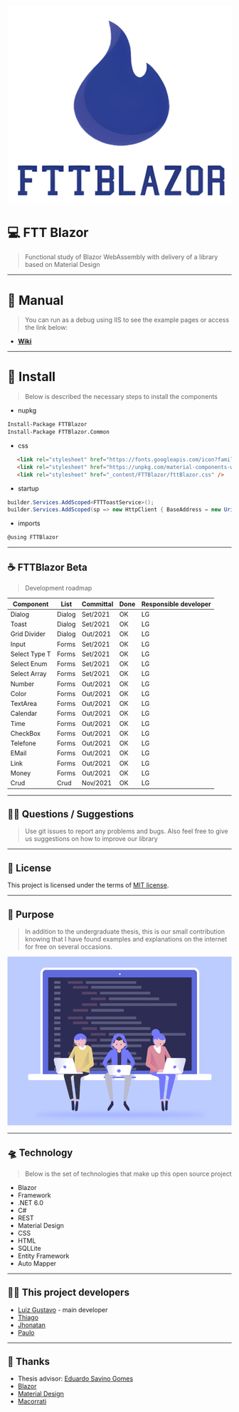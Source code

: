 <img src="https://raw.githubusercontent.com/luizgustavo77/FTTBlazor/master/src/FTTBlazor.Client/wwwroot/img/logoMenu.png">

# 💻 **FTT Blazor**
> Functional study of Blazor WebAssembly with delivery of a library based on Material Design

---
# 📖 **Manual**
> You can run as a debug using IIS to see the example pages or access the link below:

- [**Wiki**](https://github.com/luizgustavo77/FTTBlazor/wiki)

---

# 🧩 **Install**
> Below is described the necessary steps to install the components
- nupkg
``` cmd
Install-Package FTTBlazor
Install-Package FTTBlazor.Common
```
- css
``` html
   <link rel="stylesheet" href="https://fonts.googleapis.com/icon?family=Material+Icons" />
   <link rel="stylesheet" href="https://unpkg.com/material-components-web@latest/dist/material-components-web.min.css" />
   <link rel="stylesheet" href="_content/FTTBlazor/fttBlazor.css" />
````
- startup
``` c#
builder.Services.AddScoped<FTTToastService>();
builder.Services.AddScoped(sp => new HttpClient { BaseAddress = new Uri(builder.HostEnvironment.BaseAddress) });
```
- imports
``` c#
@using FTTBlazor
```
---

## ☕ **FTTBlazor Beta**
> Development roadmap

| Component | List | Committal | Done | Responsible developer |
| --- | --- | --- | --- | --- |
| Dialog | Dialog | Set/2021 | OK | LG |
| Toast | Dialog | Set/2021 | OK | LG |
| Grid Divider | Dialog | Out/2021 | OK | LG |
| Input | Forms | Set/2021 | OK | LG |
| Select Type T  | Forms | Set/2021 | OK | LG |
| Select Enum  | Forms | Set/2021 | OK | LG |
| Select Array  | Forms | Set/2021 | OK | LG |
| Number | Forms | Out/2021 | OK | LG |
| Color | Forms | Out/2021 | OK | LG |
| TextArea | Forms | Out/2021 | OK | LG |
| Calendar | Forms | Out/2021 | OK | LG |
| Time | Forms | Out/2021 | OK | LG |
| CheckBox | Forms | Out/2021 | OK | LG |
| Telefone | Forms | Out/2021 | OK | LG |
| EMail | Forms | Out/2021 | OK | LG |
| Link | Forms | Out/2021 | OK | LG |
| Money | Forms | Out/2021 | OK | LG |
| Crud | Crud | Nov/2021 | OK | LG |
 
---
  
## 🙇🏻 **Questions / Suggestions**
> Use git issues to report any problems and bugs. Also feel free to give us suggestions on how to improve our library

---

## 📜 **License**

This project is licensed under the terms of [MIT license](https://github.com/luizgustavo77/FTTBlazor/blob/master/LICENSE.md).

---

## 🚀 **Purpose**
> In addition to the undergraduate thesis, this is our small contribution knowing that I have found examples and explanations on the internet for free on several occasions.

<img src="https://raw.githubusercontent.com/luizgustavo77/FTTBlazor/master/src/FTTBlazor.Client/wwwroot/img/team.gif">

---

## 🛸 **Technology**
> Below is the set of technologies that make up this open source project

- Blazor
- Framework
- .NET 6.0
- C#
- REST
- Material Design
- CSS
- HTML
- SQLLite
- Entity Framework
- Auto Mapper
   
---

## 🙋🏻 **This project developers**

- [Luiz Gustavo](https://github.com/luizgustavo77) - main developer
- [Thiago](https://github.com/thiagofernandes101)
- [Jhonatan](https://github.com/JhonatanMatos)
- [Paulo](https://github.com/paulopatrocinio)

---

## 💼 **Thanks**
- Thesis advisor: [Eduardo Savino Gomes](https://blazor.net)
- [Blazor](https://blazor.net)
- [Material Design](https://material.io/components/)
- [Macorrati](https://www.udemy.com/course/curso-blazor-essencial/)
